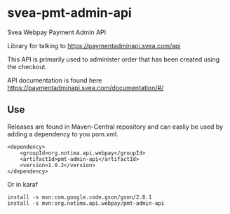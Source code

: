 # svea-pmt-admin-api
Svea Webpay Payment Admin API

Library for talking to https://paymentadminapi.svea.com/api

This API is primarily used to administer order that has been created using
the checkout.

API documentation is found here https://paymentadminapi.svea.com/documentation/#/

## Use

Releases are found in Maven-Central repository and can easliy be used by adding a dependency to you pom.xml.

    <dependency>
        <groupId>org.notima.api.webpay</groupId>
        <artifactId>pmt-admin-api</artifactId>
        <version>1.0.2</version>
    </dependency>

Or in karaf

	install -s mvn:com.google.code.gson/gson/2.8.1
	install -s mvn:org.notima.api.webpay/pmt-admin-api
	

